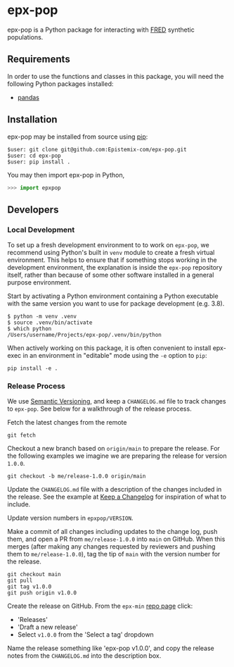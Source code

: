 # epx-pop

epx-pop is a Python package for interacting with [FRED](https://docs.epistemix.com/projects/language/en/latest/) synthetic populations.


## Requirements

In order to use the functions and classes in this package, you will need the following Python packages installed:

- [pandas](https://pandas.pydata.org)


## Installation

epx-pop may be installed from source using [pip](https://pypi.org/project/pip/):

```terminal
$user: git clone git@github.com:Epistemix-com/epx-pop.git
$user: cd epx-pop
$user: pip install .
```

You may then import epx-pop in Python,

```python
>>> import epxpop
```

## Developers

### Local Development

To set up a fresh development environment to to work on `epx-pop`, we
recommend using Python's built in `venv` module to create a fresh virtual
environment. This helps to ensure that if something stops working in the
development environment, the explanation is inside the `epx-pop` repository
itself, rather than because of some other software installed in a general
purpose environment.

Start by activating a Python environment containing a Python
executable with the same version you want to use for package development (e.g.
3.8).

```shell
$ python -m venv .venv
$ source .venv/bin/activate
$ which python
/Users/username/Projects/epx-pop/.venv/bin/python
```

When actively working on this package, it is often convenient to install
epx-exec in an environment in "editable" mode using the `-e` option to `pip`:

```shell
pip install -e .
```

### Release Process

We use [Semantic Versioning](https://semver.org/spec/v2.0.0.html), and keep a
`CHANGELOG.md` file to track changes to `epx-pop`. See below for a walkthrough
of the release process.

Fetch the latest changes from the remote

```shell
git fetch
```

Checkout a new branch based on `origin/main` to prepare the release. For the
following examples we imagine we are preparing the release for version `1.0.0`.

```shell
git checkout -b me/release-1.0.0 origin/main
```

Update the `CHANGELOG.md` file with a description of the changes included in the
release. See the example at [Keep a
Changelog](https://keepachangelog.com/en/1.0.0/) for inspiration of what to
include.

Update version numbers in `epxpop/VERSION`.

Make a commit of all changes including updates to the change log, push them, and
open a PR from `me/release-1.0.0` into `main` on GitHub. When this
merges (after making any changes requested by reviewers and pushing them to
`me/release-1.0.0`), tag the tip of `main` with the version number for
the release.

```shell
git checkout main
git pull
git tag v1.0.0
git push origin v1.0.0
```

Create the release on GitHub. From the `epx-min` [repo
page](https://github.com/Epistemix-com/epx-pop) click:

- 'Releases'
- 'Draft a new release'
- Select `v1.0.0` from the 'Select a tag' dropdown

Name the release something like 'epx-pop v1.0.0', and copy the release notes
from the `CHANGELOG.md` into the description box.
